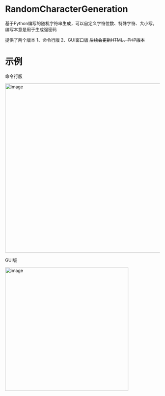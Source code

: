 # RandomCharacterGeneration
基于Python编写的随机字符串生成，可以自定义字符位数、特殊字符、大小写。编写本意是用于生成强密码


提供了两个版本
1、命令行版
2、GUI窗口版
~~后续会更新HTML、PHP版本~~

# 示例
命令行版

<img width="549" alt="image" src="https://github.com/LceAn/RandomCharacterGeneration/assets/63484787/98290ca5-b682-4394-89ed-027735074861">

GUI版

<img width="401" alt="image" src="https://github.com/LceAn/RandomCharacterGeneration/assets/63484787/4f5121fa-0f18-41ce-b6d7-16772e409ce5">

